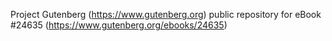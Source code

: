 Project Gutenberg (https://www.gutenberg.org) public repository for eBook #24635 (https://www.gutenberg.org/ebooks/24635)

